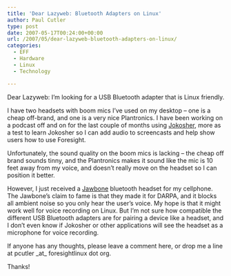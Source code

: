 ```yaml
---
title: 'Dear Lazyweb: Bluetooth Adapters on Linux'
author: Paul Cutler
type: post
date: 2007-05-17T00:24:00+00:00
url: /2007/05/dear-lazyweb-bluetooth-adapters-on-linux/
categories:
  - EFF
  - Hardware
  - Linux
  - Technology

---
```

Dear Lazyweb: I&#8217;m looking for a USB Bluetooth adapter that is Linux friendly.

I have two headsets with boom mics I&#8217;ve used on my desktop &#8211; one is a cheap off-brand, and one is a very nice Plantronics. I have been working on a podcast off and on for the last couple of months using [Jokosher][1], more as a test to learn Jokosher so I can add audio to screencasts and help show users how to use Foresight.

Unfortunately, the sound quality on the boom mics is lacking &#8211; the cheap off brand sounds tinny, and the Plantronics makes it sound like the mic is 10 feet away from my voice, and doesn&#8217;t really move on the headset so I can position it better.

However, I just received a [Jawbone][2] bluetooth headset for my cellphone. The Jawbone&#8217;s claim to fame is that they made it for DARPA, and it blocks all ambient noise so you only hear the user&#8217;s voice. My hope is that it might work well for voice recording on Linux. But I&#8217;m not sure how compatible the different USB Bluetooth adapters are for pairing a device like a headset, and I don&#8217;t even know if Jokosher or other applications will see the headset as a microphone for voice recording.

If anyone has any thoughts, please leave a comment here, or drop me a line at pcutler \_at\_ foresightlinux dot org.

Thanks!

 [1]: http://www.jokosher.org/
 [2]: http://www.jawbone.com